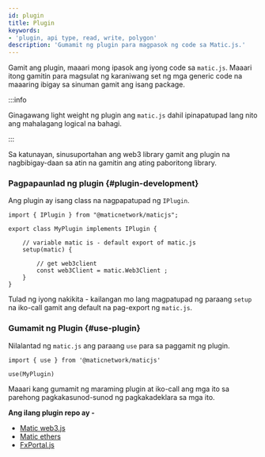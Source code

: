 ```yaml
---
id: plugin
title: Plugin
keywords:
- 'plugin, api type, read, write, polygon'
description: 'Gumamit ng plugin para magpasok ng code sa Matic.js.'
---
```


Gamit ang plugin, maaari mong ipasok ang iyong code sa `matic.js`. Maaari itong gamitin para magsulat ng karaniwang set ng mga generic code na maaaring ibigay sa sinuman gamit ang isang package.

:::info

Ginagawang light weight ng plugin ang `matic.js` dahil ipinapatupad lang nito ang mahalagang logical na bahagi.

:::

Sa katunayan, sinusuportahan ang web3 library gamit ang plugin na nagbibigay-daan sa atin na gamitin ang ating paboritong library.

### Pagpapaunlad ng plugin {#plugin-development}

Ang plugin ay isang class na nagpapatupad ng `IPlugin`.

```
import { IPlugin } from "@maticnetwork/maticjs";

export class MyPlugin implements IPlugin {

    // variable matic is - default export of matic.js
    setup(matic) {

        // get web3client
        const web3Client = matic.Web3Client ;
    }
}
```

Tulad ng iyong nakikita - kailangan mo lang magpatupad ng paraang `setup` na iko-call gamit ang default na pag-export ng `matic.js`.

### Gumamit ng Plugin {#use-plugin}

Nilalantad ng `matic.js` ang paraang `use` para sa paggamit ng plugin.

```
import { use } from '@maticnetwork/maticjs'

use(MyPlugin)
```

Maaari kang gumamit ng maraming plugin at iko-call ang mga ito sa parehong pagkakasunod-sunod ng pagkakadeklara sa mga ito.

**Ang ilang plugin repo ay -**

- [Matic web3.js](https://github.com/maticnetwork/maticjs-web3)
- [Matic ethers](https://github.com/maticnetwork/maticjs-ethers)
- [FxPortal.js](https://github.com/maticnetwork/fx-portal.js)
